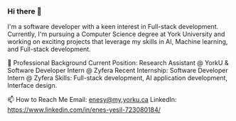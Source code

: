 ### Hi there 👋

I'm a software developer with a keen interest in Full-stack development. Currently, I'm pursuing a Computer Science degree at York University and working on exciting projects that leverage my skills in AI, Machine learning, and Full-stack development.

💼 Professional Background
Current Position: Research Assistant @ YorkU & Software Developer Intern @ Zyfera
Recent Internship: Software Developer Intern @ Zyfera
Skills: Full-stack development, AI application development, Interface design.

📫 How to Reach Me
Email: enesy@my.yorku.ca
LinkedIn: https://www.linkedin.com/in/enes-yesil-723080184/



<!--
**enesyesil/enesyesil** is a ✨ _special_ ✨ repository because its `README.md` (this file) appears on your GitHub profile.

Here are some ideas to get you started:

- 🔭 I’m currently working on ...
- 🌱 I’m currently learning ...
- 👯 I’m looking to collaborate on ...
- 🤔 I’m looking for help with ...
- 💬 Ask me about ...
- 📫 How to reach me: ...
- 😄 Pronouns: ...
- ⚡ Fun fact: ...
-->
